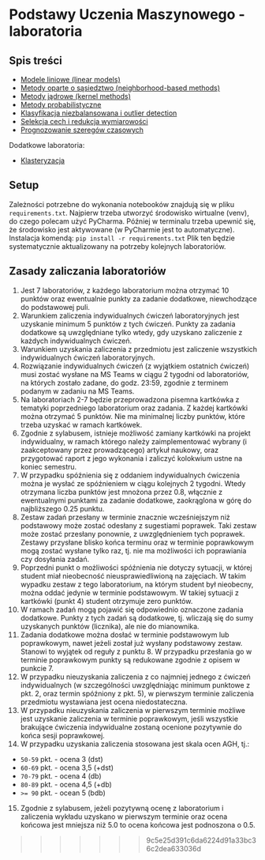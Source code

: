 # Podstawy Uczenia Maszynowego - laboratoria

## Spis treści

* [Modele liniowe (linear models)](lab1)
* [Metody oparte o sąsiedztwo (neighborhood-based methods)](lab2)
* [Metody jądrowe (kernel methods)](lab3)
* [Metody probabilistyczne](lab4)
* [Klasyfikacja niezbalansowana i outlier detection](lab5)
* [Selekcja cech i redukcja wymiarowości](lab6)
* [Prognozowanie szeregów czasowych](lab7)

Dodatkowe laboratoria:
* [Klasteryzacja](lab_bonus_clustering)

## Setup

Zależności potrzebne do wykonania notebooków znajdują się w pliku `requirements.txt`. Najpierw trzeba utworzyć środowisko 
wirtualne (venv), do czego polecam użyć PyCharma. Później w terminalu trzeba upewnić się, że środowisko jest aktywowane
(w PyCharmie jest to automatyczne). Instalacja komendą:
```pip install -r requirements.txt```
Plik ten będzie systematycznie aktualizowany na potrzeby kolejnych laboratoriów.

## Zasady zaliczania laboratoriów

1. Jest 7 laboratoriów, z każdego laboratorium można otrzymać 10 punktów oraz ewentualnie punkty za zadanie dodatkowe, 
   niewchodzące do podstawowej puli.
2. Warunkiem zaliczenia indywidualnych ćwiczeń laboratoryjnych jest uzyskanie minimum 5 punktów z tych ćwiczeń. 
   Punkty za zadania dodatkowe są uwzględniane tylko wtedy, gdy uzyskano zaliczenie z każdych indywidualnych ćwiczeń.
3. Warunkiem uzyskania zaliczenia z przedmiotu jest zaliczenie wszystkich indywidualnych ćwiczeń laboratoryjnych.
4. Rozwiązanie indywidualnych ćwiczeń (z wyjątkiem ostatnich ćwiczeń) musi zostać wysłane na MS Teams w ciągu 2 tygodni 
   od laboratoriów, na których zostało zadane, do godz. 23:59, zgodnie z terminem podanym w zadaniu na MS Teams.
5. Na laboratoriach 2-7 będzie przeprowadzona pisemna kartkówka z tematyki poprzedniego laboratorium oraz zadania. Z każdej kartkówki 
   można otrzymać 5 punktów. Nie ma minimalnej liczby punktów, które trzeba uzyskać w ramach kartkówek.
6. Zgodnie z sylabusem, istnieje możliwość zamiany kartkówki na projekt indywidualny, w ramach którego należy zaimplementować 
   wybrany (i zaakceptowany przez prowadzącego) artykuł naukowy, oraz przygotować raport z jego wykonania i zaliczyć kolokwium 
   ustne na koniec semestru.
7. W przypadku spóźnienia się z oddaniem indywidualnych ćwiczenia można je wysłać ze spóźnieniem w ciągu kolejnych 2 tygodni. 
   Wtedy otrzymana liczba punktów jest mnożona przez 0.8, włącznie z ewentualnymi punktami za zadanie dodatkowe, zaokrąglona w górę 
   do najbliższego 0.25 punktu.
8. Zestaw zadań przesłany w terminie znacznie wcześniejszym niż podstawowy może zostać odesłany z sugestiami poprawek. Taki zestaw 
   może zostać przesłany ponownie, z uwzględnieniem tych poprawek. Zestawy przysłane blisko końca terminu oraz w terminie poprawkowym 
   mogą zostać wysłane tylko raz, tj. nie ma możliwości ich poprawiania czy dosyłania zadań.
9. Poprzedni punkt o możliwości spóźnienia nie dotyczy sytuacji, w której student miał nieobecność nieusprawiedliwioną na zajęciach. 
   W takim wypadku zestaw z tego laboratorium, na którym student był nieobecny, można oddać jedynie w terminie podstawowym. W takiej 
   sytuacji z kartkówki (punkt 4) student otrzymuje zero punktów.
10. W ramach zadań mogą pojawić się odpowiednio oznaczone zadania dodatkowe. Punkty z tych zadań są dodatkowe, tj. wliczają się do 
   sumy uzyskanych punktów (licznika), ale nie do mianownika.
11. Zadania dodatkowe można dosłać w terminie podstawowym lub poprawkowym, nawet jeżeli został już wysłany podstawowy zestaw. Stanowi 
    to wyjątek od reguły z punktu 8. W przypadku przesłania go w terminie poprawkowym punkty są redukowane zgodnie z opisem w punkcie 7.
12. W przypadku nieuzyskania zaliczenia z co najmniej jednego z ćwiczeń indywidualnych (w szczególności uwzględniając minimum 
   punktowe z pkt. 2, oraz termin spóźniony z pkt. 5), w pierwszym terminie zaliczenia przedmiotu wystawiana jest ocena niedostateczna. 
13. W przypadku nieuzyskania zaliczenia w pierwszym terminie możliwe jest uzyskanie zaliczenia w terminie poprawkowym, jeśli
   wszystkie brakujące ćwiczenia indywidualne zostaną ocenione pozytywnie do końca sesji poprawkowej.
14. W przypadku uzyskania zaliczenia stosowana jest skala ocen AGH, tj.:
   * `50-59` pkt. - ocena 3 (dst)
   * `60-69` pkt. - ocena 3,5 (+dst)
   * `70-79` pkt. - ocena 4 (db)
   * `80-89` pkt. - ocena 4,5 (+db)
   * `>= 90` pkt. - ocean 5 (bdb)
15. Zgodnie z sylabusem, jeżeli pozytywną ocenę z laboratorium i zaliczenia wykładu uzyskano w pierwszym terminie 
    oraz ocena końcowa jest mniejsza niż 5.0 to ocena końcowa jest podnoszona o 0.5.
>>>>>>> 9c5e25d391c6da6224d91a33bc36c2dea633036d
